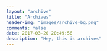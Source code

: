 ```yaml
---
layout: "archive"
title: "Archives"
header-img: "images/archive-bg.png"
comments: false
date: 2017-03-20 20:49:56
description: "Hey, this is archives"
---
```

